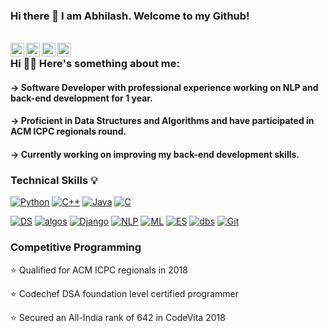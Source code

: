 ### Hi there 👋 I am Abhilash. Welcome to my Github!
<br/>

<a href="https://www.linkedin.com/in/abhilash-challa-aab02812a/">
  <img align="left" alt="Linkedin" width="22px" src="https://cdn.jsdelivr.net/npm/simple-icons@v3/icons/linkedin.svg" />
</a>
<a href="https://leetcode.com//">
  <img align="left" alt="Leetcode" width="22px" src="https://cdn.jsdelivr.net/npm/simple-icons@v3/icons/leetcode.svg" />
</a>
<a href="https://www.codechef.com/users/abhilash97">
  <img align="left" alt=" Codechef" width="22px" src="https://cdn.jsdelivr.net/npm/simple-icons@v3/icons/codechef.svg" />
</a>
<a href="https://www.hackerrank.com/abhilash_challa">
  <img align="left" alt=" Codechef" width="22px" src="https://img.icons8.com/windows/32/000000/hackerrank.png" />
</a>

###

### Hi 🙋‍♂️ Here's something about me:

#### -> Software Developer with professional experience working on NLP and back-end development for 1 year.  
#### -> Proficient in Data Structures and Algorithms and have participated in ACM ICPC regionals round.
#### -> Currently working on improving my back-end development skills.

### Technical Skills :bulb:

[![Python](https://img.shields.io/badge/-Python-black?style=flat&logo=python)](https://github.com/AbhilashChalla) [![C++](https://img.shields.io/badge/-C++-00599C?style=flat&logo=c++)](https://github.com/AbhilashChalla) [![Java](https://img.shields.io/badge/Java-orange?style=flat&logo=java&logoColor=white)](https://github.com/AbhilashChalla)  [![C](https://img.shields.io/badge/-A8B9CC?style=flat&logo=c&logoColor=black)](https://github.com/AbhilashChalla) 


[![DS](https://img.shields.io/badge/-Data%20Structures-yellowgreen)](https://github.com/AbhilashChalla) [![algos](https://img.shields.io/badge/-Algorithms-blue)](https://github.com/AbhilashChalla) [![Django](https://img.shields.io/badge/-Django-black?style=flat&logo=django)](https://github.com/AbhilashChalla) [![NLP](https://img.shields.io/badge/-NLP-orange)](https://github.com/AbhilashChalla) [![ML](https://img.shields.io/badge/-Machine%20Learning-lightgrey)](https://github.com/AbhilashChalla) [![ES](https://img.shields.io/badge/-ElasticSearch-blue?style=flat)](https://github.com/AbhilashChalla) [![dbs](https://img.shields.io/badge/-Databases-yellowgreen)](https://github.com/AbhilashChalla) [![Git](https://img.shields.io/badge/-Git-black?style=flat&logo=git)](https://github.com/AbhilashChalla)

### Competitive Programming
⭐️ Qualified for ACM ICPC regionals in 2018

⭐️ Codechef DSA foundation level certified programmer

⭐️ Secured an All-India rank of 642 in CodeVita 2018

